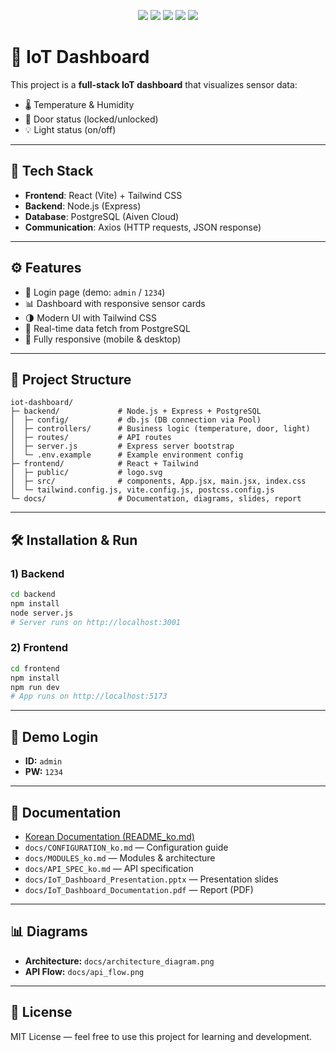 <p align="center">
  <img src="https://img.shields.io/badge/Frontend-React-61DAFB?logo=react&logoColor=white" />
  <img src="https://img.shields.io/badge/Backend-Node.js-339933?logo=node.js&logoColor=white" />
  <img src="https://img.shields.io/badge/Database-PostgreSQL-336791?logo=postgresql&logoColor=white" />
  <img src="https://img.shields.io/badge/Styling-Tailwind%20CSS-06B6D4?logo=tailwindcss&logoColor=white" />
  <img src="https://img.shields.io/badge/Build-Vite-646CFF?logo=vite&logoColor=white" />
</p>

# 📡 IoT Dashboard

This project is a **full-stack IoT dashboard** that visualizes sensor data:

- 🌡️ Temperature & Humidity
- 🚪 Door status (locked/unlocked)
- 💡 Light status (on/off)

---

## 🚀 Tech Stack

- **Frontend**: React (Vite) + Tailwind CSS
- **Backend**: Node.js (Express)
- **Database**: PostgreSQL (Aiven Cloud)
- **Communication**: Axios (HTTP requests, JSON response)

---

## ⚙️ Features

- 🔐 Login page (demo: `admin` / `1234`)
- 📊 Dashboard with responsive sensor cards
- 🌗 Modern UI with Tailwind CSS
- 🔁 Real-time data fetch from PostgreSQL
- 📱 Fully responsive (mobile & desktop)

---

## 📂 Project Structure

```
iot-dashboard/
├─ backend/             # Node.js + Express + PostgreSQL
│  ├─ config/           # db.js (DB connection via Pool)
│  ├─ controllers/      # Business logic (temperature, door, light)
│  ├─ routes/           # API routes
│  ├─ server.js         # Express server bootstrap
│  └─ .env.example      # Example environment config
├─ frontend/            # React + Tailwind
│  ├─ public/           # logo.svg
│  ├─ src/              # components, App.jsx, main.jsx, index.css
│  └─ tailwind.config.js, vite.config.js, postcss.config.js
└─ docs/                # Documentation, diagrams, slides, report
```

---

## 🛠️ Installation & Run

### 1) Backend

```bash
cd backend
npm install
node server.js
# Server runs on http://localhost:3001
```

### 2) Frontend

```bash
cd frontend
npm install
npm run dev
# App runs on http://localhost:5173
```

---

## 🔑 Demo Login

- **ID:** `admin`
- **PW:** `1234`

---

## 📘 Documentation

- [Korean Documentation (README_ko.md)](docs/README_ko.md)
- `docs/CONFIGURATION_ko.md` — Configuration guide
- `docs/MODULES_ko.md` — Modules & architecture
- `docs/API_SPEC_ko.md` — API specification
- `docs/IoT_Dashboard_Presentation.pptx` — Presentation slides
- `docs/IoT_Dashboard_Documentation.pdf` — Report (PDF)

---

## 📊 Diagrams

- **Architecture:** `docs/architecture_diagram.png`
- **API Flow:** `docs/api_flow.png`

---

## 📜 License

MIT License — feel free to use this project for learning and development.
